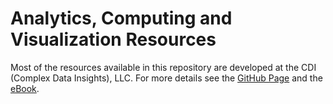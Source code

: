 # Analytics, Computing and Visualization Resources

Most of the resources available in this repository are developed at the CDI (Complex Data Insights), LLC. For more details see the [GitHub Page](https://tmbuzaa/github.io/Resources) and the [eBook](https://complexdatainsights.com/Resources/).



